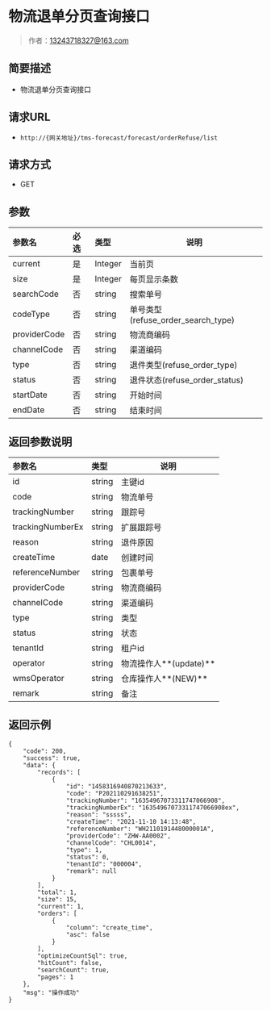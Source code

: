 # 物流退单分页查询接口

> 作者：13243718327@163.com

## 简要描述

- 物流退单分页查询接口

## 请求URL
- `http://{网关地址}/tms-forecast/forecast/orderRefuse/list`
  
## 请求方式
- GET 

## 参数

|参数名|必选|类型|说明|
|:----    |:---|:----- |-----   |
|current |是  |Integer |当前页   |
|size |是  |Integer | 每页显示条数    |
|searchCode|否|string|搜索单号|
|codeType|否|string|单号类型(refuse_order_search_type)|
|providerCode|否|string|物流商编码|
|channelCode|否|string|渠道编码|
|type|否|string|退件类型(refuse_order_type)|
|status|否|string|退件状态(refuse_order_status)|
|startDate|否|string|开始时间|
|endDate|否|string|结束时间|

## 返回参数说明 

|参数名|类型|说明|
|:-----  |:-----|-----                           |
|id|string|主键id|
|code|string|物流单号|
|trackingNumber|string|跟踪号|
|trackingNumberEx|string|扩展跟踪号|
|reason|string|退件原因|
|createTime|date|创建时间|
|referenceNumber|string|包裹单号|
|providerCode|string|物流商编码|
|channelCode|string|渠道编码|
|type|string|类型|
|status|string|状态|
|tenantId|string|租户id|
|operator|string|物流操作人**(update)**|
|wmsOperator|string|仓库操作人**(NEW)**|
|remark|string|备注|
## 返回示例 

``` 
{
    "code": 200,
    "success": true,
    "data": {
        "records": [
            {
                "id": "1458316940870213633",
                "code": "P202110291638251",
                "trackingNumber": "16354967073311747066908",
                "trackingNumberEx": "16354967073311747066908ex",
                "reason": "sssss",
                "createTime": "2021-11-10 14:13:48",
                "referenceNumber": "WH2110191448000001A",
                "providerCode": "ZHW-AA0002",
                "channelCode": "CHL0014",
                "type": 1,
                "status": 0,
                "tenantId": "000004",
                "remark": null
            }
        ],
        "total": 1,
        "size": 15,
        "current": 1,
        "orders": [
            {
                "column": "create_time",
                "asc": false
            }
        ],
        "optimizeCountSql": true,
        "hitCount": false,
        "searchCount": true,
        "pages": 1
    },
    "msg": "操作成功"
}
```